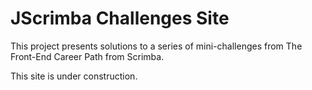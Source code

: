 # JScrimba Challenges Site

This project presents solutions to a series of mini-challenges from The Front-End Career Path from Scrimba.

This site is under construction.
